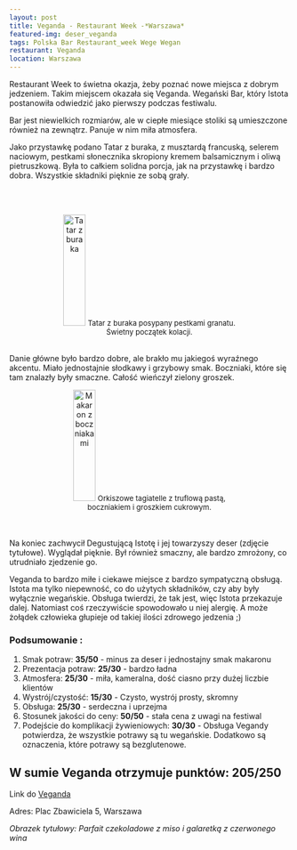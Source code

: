 ```yaml
---
layout: post
title: Veganda - Restaurant Week -*Warszawa*
featured-img: deser_veganda
tags: Polska Bar Restaurant_week Wege Wegan
restaurant: Veganda
location: Warszawa
---
```

Restaurant Week to świetna okazja, żeby poznać nowe miejsca z dobrym jedzeniem.
 Takim miejscem okazała się Veganda. Wegański Bar,
 który Istota postanowiła odwiedzić jako pierwszy podczas festiwalu.

Bar jest niewielkich rozmiarów, ale w ciepłe miesiące stoliki są umieszczone również na zewnątrz.
 Panuje w nim miła atmosfera.

Jako przystawkę podano Tatar z buraka, z musztardą francuską, selerem naciowym,
pestkami słonecznika skropiony kremem balsamicznym i oliwą pietruszkową.
Była to całkiem solidna porcja, jak na przystawkę i bardzo dobra. Wszystkie składniki pięknie ze sobą grały.

<br />&ensp;&ensp;&ensp;
<center><div style="width:65%">
  <img src="{{site.url}}/assets/img/posts/tatar_burak_veganda.jpg" alt="Tatar z buraka" height="200px" width="40px" />
  <font size="2">
      Tatar z buraka posypany pestkami granatu. Świetny początek kolacji.
  </font>
</div></center>
<br />

Danie główne było bardzo dobre, ale brakło mu jakiegoś wyraźnego akcentu.
 Miało jednostajnie słodkawy i grzybowy smak.
Boczniaki, które się tam znalazły były smaczne. Całość wieńczył zielony groszek.

<center><div style="width:65%">
  <img src="{{site.url}}/assets/img/posts/veganda_makaron.jpg" alt="Makaron z boczniakami " height="200px" width="40px" />

  <font size="2">
Orkiszowe tagiatelle z truflową pastą, boczniakiem i groszkiem cukrowym.
  </font>
</div></center>
<br />&ensp;&ensp;&ensp;

Na koniec zachwycił Degustującą Istotę i jej towarzyszy deser (zdjęcie tytułowe). Wyglądał pięknie.
 Był również smaczny, ale bardzo zmrożony, co utrudniało zjedzenie go.

 Veganda to bardzo miłe i ciekawe miejsce z bardzo sympatyczną obsługą.
 Istota ma tylko niepewność, co do użytych składników,
 czy aby były wyłącznie wegańskie. Obsługa twierdzi, że tak jest, więc Istota przekazuje dalej.
  Natomiast coś rzeczywiście spowodowało u niej alergię.
  A może żołądek człowieka głupieje od takiej ilości zdrowego jedzenia ;)

### Podsumowanie :
1. Smak potraw: **35/50** - minus za deser i jednostajny smak makaronu
2. Prezentacja potraw: **25/30** - bardzo ładna
3. Atmosfera: **25/30** - miła, kameralna, dość ciasno przy dużej liczbie klientów
4. Wystrój/czystość: **15/30** - Czysto, wystrój prosty, skromny
5. Obsługa: **25/30** - serdeczna i uprzejma
6. Stosunek jakości do ceny: **50/50** - stała cena z uwagi na festiwal
7. Podejście do komplikacji żywieniowych: **30/30** - Obsługa Vegandy potwierdza, że wszystkie potrawy są tu wegańskie.
Dodatkowo są oznaczenia, które potrawy są bezglutenowe.

## W sumie Veganda otrzymuje punktów: **205/250**
Link do [Veganda]

Adres: Plac Zbawiciela 5, Warszawa

_Obrazek tytułowy: Parfait czekoladowe z miso i galaretką z czerwonego wina_

[Veganda]:https://www.facebook.com/vegandabar/

